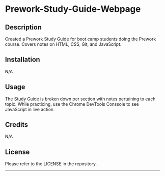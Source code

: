 # Prework-Study-Guide-Webpage

## Description

Created a Prework Study Guide for boot camp students doing the Prework course. Covers notes on HTML, CSS, Git, and JavaScript.

## Installation

N/A

## Usage

The Study Guide is broken down per section with notes pertaining to each topic. While practicing, use the Chrome DevTools Conssole to see JavaScript in live action.

## Credits

N/A

## License

Please refer to the LICENSE in the repository.

---
